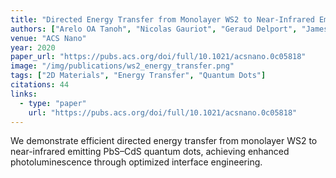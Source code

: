 ```yaml
---
title: "Directed Energy Transfer from Monolayer WS2 to Near-Infrared Emitting PbS–CdS Quantum Dots"
authors: ["Arelo OA Tanoh", "Nicolas Gauriot", "Geraud Delport", "James Xiao", "Raj Pandya", "Jooyoung Sung", "**Jesse Allardice**", "Zhaojun Li", "Cyan A Williams", "Alan Baldwin", "Samuel D Stranks", "Akshay Rao"]
venue: "ACS Nano"
year: 2020
paper_url: "https://pubs.acs.org/doi/full/10.1021/acsnano.0c05818"
image: "/img/publications/ws2_energy_transfer.png"
tags: ["2D Materials", "Energy Transfer", "Quantum Dots"]
citations: 44
links:
  - type: "paper"
    url: "https://pubs.acs.org/doi/full/10.1021/acsnano.0c05818"
---
```


We demonstrate efficient directed energy transfer from monolayer WS2 to near-infrared emitting PbS–CdS quantum dots, achieving enhanced photoluminescence through optimized interface engineering.
